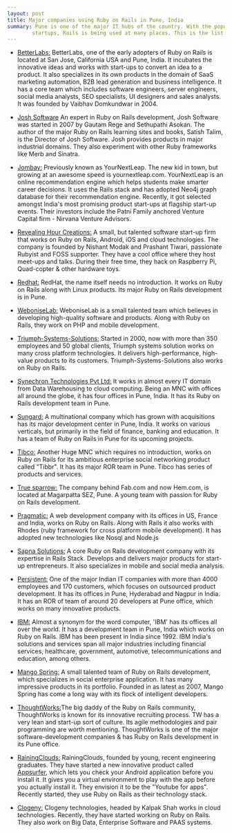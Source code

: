 ```yaml
---
layout: post
title: Major companies using Ruby on Rails in Pune, India
summary: Pune is one of the major IT hubs of the country. With the popularity of Ruby on Rails and the boom of
        startups, Rails is being used at many places. This is the list of companies and organizations that use Ruby on Rails.
---
```


* [BetterLabs:](http://www.betterlabs.net/) BetterLabs, one of the early adopters of Ruby on Rails is located at
San Jose, California USA and Pune, India. It incubates the innovative ideas and works with start-ups to convert an idea to a product. 
It also specializes in its own products in the domain of SaaS marketing automation,
B2B lead generation and business intelligence. It has a core team which includes software engineers, server engineers,
social media analysts, SEO specialists, UI designers and sales analysts. It was founded by Vaibhav Domkundwar in 2004.

* [Josh Software](http://www.betterlabs.net/) An expert in Ruby on Rails development,
 Josh Software was started in 2007 by Gautam Rege and Sethupathi Asokan.
 The author of the major Ruby on Rails learning sites and books, Satish Talim, is the Director of Josh Software.
 Josh provides products in major industrial domains. They also experiment with other Ruby frameworks like Merb and Sinatra.

* [Jombay:](http://www.jombay.com) Previously known as YourNextLeap. The new kid in town, but growing at an awesome
speed is yournextleap.com. YourNextLeap is an online recommendation engine which helps students make smarter career
decisions. It uses the Rails stack and has adopted Neo4j graph database for their recommendation engine.
Recently, it got selected amongst India's most promising product start-ups at flagship start-up events.
Their investors include the Patni Family anchored Venture Capital firm - Nirvana Venture Advisors.

* [Revealing Hour Creations:](http://revealinghour.in/) A small, but talented software start-up firm that works on
Ruby on Rails, Android, iOS and cloud technologies. The company is founded by Nishant Modak and Prashant Tiwari,
passionate Rubyist and FOSS supporter. They have a cool office where they host meet-ups and talks. During their free
time, they hack on Raspberry Pi, Quad-copter & other hardware toys.

* [Redhat:](http://www.redhat.com) RedHat, the name itself needs no introduction. It works on Ruby on Rails along with Linux products.
Its major Ruby on Rails development is in Pune.

* [WeboniseLab:](http://www.weboniselab.com/) WeboniseLab is a small talented team which believes in
developing high-quality software and products. Along with Ruby on Rails, they work on PHP and mobile development.

* [Triumph-Systems-Solutions:](http://www.triumphsys.com/) Started in 2000, now with more than 350 employees and
50 global clients, Triumph systems solution works on many cross platform technologies. It delivers high-performance,
high-value products to its customers. Triumph-Systems-Solutions also works on Ruby on Rails.

* [Synechron Technologies Pvt Ltd:](http://www.synechron.com/) It works in almost every IT domain from Data
Warehousing to cloud computing. Being an MNC with offices all around the globe, it has four offices in Pune, India.
It has its Ruby on Rails development team in Pune.

* [Sungard:](http://www.sungard.com/) A multinational company which has grown with acquisitions has its major
development center in Pune, India. It works on various verticals, but primarily in the field of finance, banking
and education. It has a team of Ruby on Rails in Pune for its upcoming projects.

* [Tibco:](http://www.tibco.com/) Another Huge MNC which requires no introduction, works on Ruby on Rails for its
ambitious enterprise social networking product called "Tibbr". It has its major ROR team in Pune. Tibco has series
of products and services.

* [True sparrow:](http://www.truesparrow.com/) The company behind Fab.com and now Hem.com, is located at Magarpatta SEZ, Pune.
A young team with passion for Ruby on Rails development.

* [Pragmatic:](http://www.pragtech.co.in) A web development company with its offices in US, France and India, works on
Ruby on Rails. Along with Rails it also works with Rhodes (ruby framework for cross platform mobile development).
It has adopted new technologies like Nosql and Node.js

* [Sapna Solutions:](http://www.sapnasolutions.com/) A core Ruby on Rails development company with its expertise in
Rails Stack. Develops and delivers major products for start-up entrepreneurs. It also specializes in mobile and social
media analysis.

* [Persistent:](http://www.persistentsys.com/) One of the major Indian IT companies with more than 4000 employees and 170
customers, which focuses on outsourced product development. It has its offices in Pune, Hyderabad and Nagpur in India.
It has an ROR of team of around 20 developers at Pune office, which works on many innovative products.

* [IBM:](http://www.ibm.com/in/en/) Almost a synonym for the word computer, 'IBM' has its offices all over the world.
It has a development team in Pune, India which works on Ruby on Rails. IBM has been present in India since 1992.
IBM India's solutions and services span all major industries including financial services, healthcare, government,
automotive, telecommunications and education, among others.

* [Mango Spring:](http://www.mangospring.com/) A small talented team of Ruby on Rails development, which specializes
in social enterprise application. It has many impressive products in its portfolio. Founded in as latest as 2007,
Mango Spring has come a long way with its flock of intelligent developers.

* [ThoughtWorks:](http://www.thoughtworks.com/)The big daddy of the Ruby on Rails community, ThoughtWorks is known for
its innovative recruiting process. TW has a very lean and start-up sort of culture. Its agile methodologies and pair
programming are worth mentioning. ThoughtWorks is one of the major software-development companies & has  Ruby on Rails
development in its Pune office.

* [RainingClouds:](http://rainingclouds.com/) RainingClouds, founded by young, recent engineering graduates.
They have started a new innovative product called [Appsurfer](http://appsurfer.com), which lets you check your
Android application before you install it. It gives you a virtual environment to play with the app before you actually
install it. They envision it to be the "Youtube for apps". Recently started, they use Ruby on Rails as their technology stack.

* [Clogeny:](http://www.clogeny.com/) Clogeny technologies, headed by Kalpak Shah works in cloud technologies.
Recently, they have started working on Ruby on Rails. They also work on Big Data, Enterprise Software and PAAS systems.

